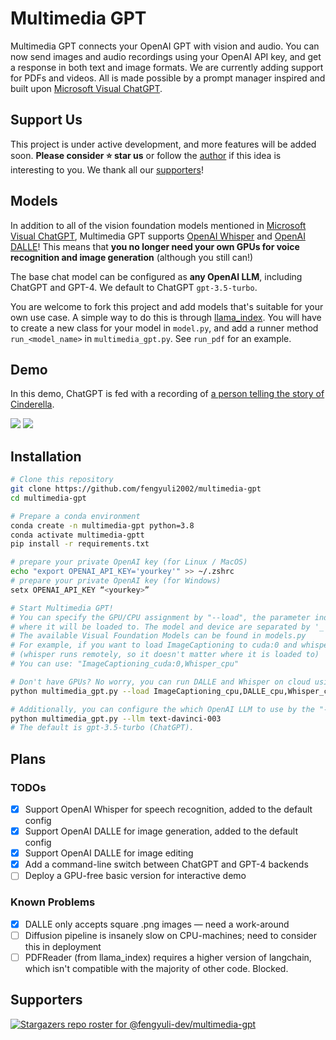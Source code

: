 # Multimedia GPT

Multimedia GPT connects your OpenAI GPT with vision and audio. You can now send images and audio recordings using your OpenAI API key, and get a response in both text and image formats. We are currently adding support for PDFs and videos. All is made possible by a prompt manager inspired and built upon [Microsoft Visual ChatGPT](https://github.com/microsoft/visual-chatgpt).

## Support Us
This project is under active development, and more features will be added soon. **Please consider :star: star us** or follow the [author](https://github.com/fengyuli-dev) if this idea is interesting to you. We thank all our [supporters](#supporters)!

## Models
In addition to all of the vision foundation models mentioned in [Microsoft Visual ChatGPT](https://github.com/microsoft/visual-chatgpt), Multimedia GPT supports [OpenAI Whisper](https://openai.com/research/whisper) and [OpenAI DALLE](https://openai.com/blog/dall-e-api-now-available-in-public-beta)! This means that **you no longer need your own GPUs for voice recognition and image generation** (although you still can!)

The base chat model can be configured as **any OpenAI LLM**, including ChatGPT and GPT-4. We default to ChatGPT `gpt-3.5-turbo`.

You are welcome to fork this project and add models that's suitable for your own use case. A simple way to do this is through [llama_index](https://github.com/jerryjliu/llama_index). You will have to create a new class for your model in `model.py`, and add a runner method `run_<model_name>` in `multimedia_gpt.py`. See `run_pdf` for an example.

## Demo 
In this demo, ChatGPT is fed with a recording of [a person telling the story of Cinderella](public/cinderella.mp3).

![](./public/demo-1.png)
![](./public/demo-2.jpg)


## Installation

```bash
# Clone this repository
git clone https://github.com/fengyuli2002/multimedia-gpt
cd multimedia-gpt

# Prepare a conda environment
conda create -n multimedia-gpt python=3.8
conda activate multimedia-gptt
pip install -r requirements.txt

# prepare your private OpenAI key (for Linux / MacOS)
echo "export OPENAI_API_KEY='yourkey'" >> ~/.zshrc
# prepare your private OpenAI key (for Windows)
setx OPENAI_API_KEY “<yourkey>”

# Start Multimedia GPT!
# You can specify the GPU/CPU assignment by "--load", the parameter indicates which foundation models to use and 
# where it will be loaded to. The model and device are separated by '_', different models are separated by ','.
# The available Visual Foundation Models can be found in models.py
# For example, if you want to load ImageCaptioning to cuda:0 and whisper to cpu 
# (whisper runs remotely, so it doesn't matter where it is loaded to)
# You can use: "ImageCaptioning_cuda:0,Whisper_cpu"

# Don't have GPUs? No worry, you can run DALLE and Whisper on cloud using your API key!
python multimedia_gpt.py --load ImageCaptioning_cpu,DALLE_cpu,Whisper_cpu       

# Additionally, you can configure the which OpenAI LLM to use by the "--llm" tag, such as 
python multimedia_gpt.py --llm text-davinci-003  
# The default is gpt-3.5-turbo (ChatGPT).  
```

## Plans
### TODOs
- [x] Support OpenAI Whisper for speech recognition, added to the default config
- [x] Support OpenAI DALLE for image generation, added to the default config
- [x] Support OpenAI DALLE for image editing
- [x] Add a command-line switch between ChatGPT and GPT-4 backends
- [ ] Deploy a GPU-free basic version for interactive demo
### Known Problems
- [x] DALLE only accepts square .png images — need a work-around
- [ ] Diffusion pipeline is insanely slow on CPU-machines; need to consider this in deployment
- [ ] PDFReader (from llama_index) requires a higher version of langchain, which isn't compatible with the majority of other code. Blocked.

## Supporters
[![Stargazers repo roster for @fengyuli-dev/multimedia-gpt](https://reporoster.com/stars/dark/fengyuli-dev/multimedia-gpt)](https://github.com/fengyuli-dev/multimedia-gpt/stargazers)
